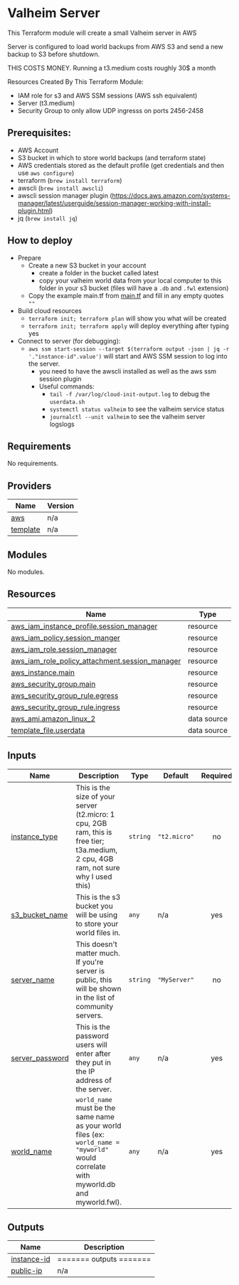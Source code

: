 Valheim Server
==============
This Terraform module will create a small Valheim server in AWS

Server is configured to load world backups from AWS S3 and send a new backup to S3 before shutdown.

THIS COSTS MONEY. Running a t3.medium costs roughly 30$ a month

Resources Created By This Terraform Module:
- IAM role for s3 and AWS SSM sessions (AWS ssh equivalent)
- Server (t3.medium)
- Security Group to only allow UDP ingresss on ports 2456-2458

Prerequisites:
--------------
- AWS Account
- S3 bucket in which to store world backups (and terraform state)
- AWS credentials stored as the default profile (get credentials and then use `aws configure`)
- terraform (`brew install terraform`)
- awscli (`brew install awscli`)
- awscli session manager plugin (https://docs.aws.amazon.com/systems-manager/latest/userguide/session-manager-working-with-install-plugin.html)
- jq (`brew install jq`)

How to deploy
-------------
- Prepare
  - Create a new S3 bucket in your account
    - create a folder in the bucket called latest
    - copy your valheim world data from your local computer to this folder in your s3 bucket (files will have a `.db` and `.fwl` extension)
  - Copy the example main.tf from [main.tf](examples/public/main.tf) and fill in any empty quotes `""` 
- Build cloud resources
  - `terraform init; terraform plan` will show you what will be created 
  - `terraform init; terraform apply` will deploy everything after typing yes
- Connect to server (for debugging):
  - `aws ssm start-session --target $(terraform output -json | jq -r '."instance-id".value')` will start and AWS SSM session to log into the server.
    - you need to have the awscli installed as well as the aws ssm session plugin
    - Useful commands:
      - `tail -f /var/log/cloud-init-output.log` to debug the `userdata.sh`
      - `systemctl status valheim` to see the valheim service status
      - `journalctl --unit valheim` to see the valheim server logslogs
  



<!-- BEGINNING OF PRE-COMMIT-TERRAFORM DOCS HOOK -->
## Requirements

No requirements.

## Providers

| Name | Version |
|------|---------|
| <a name="provider_aws"></a> [aws](#provider\_aws) | n/a |
| <a name="provider_template"></a> [template](#provider\_template) | n/a |

## Modules

No modules.

## Resources

| Name | Type |
|------|------|
| [aws_iam_instance_profile.session_manager](https://registry.terraform.io/providers/hashicorp/aws/latest/docs/resources/iam_instance_profile) | resource |
| [aws_iam_policy.session_manger](https://registry.terraform.io/providers/hashicorp/aws/latest/docs/resources/iam_policy) | resource |
| [aws_iam_role.session_manager](https://registry.terraform.io/providers/hashicorp/aws/latest/docs/resources/iam_role) | resource |
| [aws_iam_role_policy_attachment.session_manager](https://registry.terraform.io/providers/hashicorp/aws/latest/docs/resources/iam_role_policy_attachment) | resource |
| [aws_instance.main](https://registry.terraform.io/providers/hashicorp/aws/latest/docs/resources/instance) | resource |
| [aws_security_group.main](https://registry.terraform.io/providers/hashicorp/aws/latest/docs/resources/security_group) | resource |
| [aws_security_group_rule.egress](https://registry.terraform.io/providers/hashicorp/aws/latest/docs/resources/security_group_rule) | resource |
| [aws_security_group_rule.ingress](https://registry.terraform.io/providers/hashicorp/aws/latest/docs/resources/security_group_rule) | resource |
| [aws_ami.amazon_linux_2](https://registry.terraform.io/providers/hashicorp/aws/latest/docs/data-sources/ami) | data source |
| [template_file.userdata](https://registry.terraform.io/providers/hashicorp/template/latest/docs/data-sources/file) | data source |

## Inputs

| Name | Description | Type | Default | Required |
|------|-------------|------|---------|:--------:|
| <a name="input_instance_type"></a> [instance\_type](#input\_instance\_type) | This is the size of your server (t2.micro: 1 cpu, 2GB ram, this is free tier; t3a.medium, 2 cpu, 4GB ram, not sure why I used this) | `string` | `"t2.micro"` | no |
| <a name="input_s3_bucket_name"></a> [s3\_bucket\_name](#input\_s3\_bucket\_name) | This is the s3 bucket you will be using to store your world files in. | `any` | n/a | yes |
| <a name="input_server_name"></a> [server\_name](#input\_server\_name) | This doesn't matter much. If you're server is public, this will be shown in the list of community servers. | `string` | `"MyServer"` | no |
| <a name="input_server_password"></a> [server\_password](#input\_server\_password) | This is the password users will enter after they put in the IP address of the server. | `any` | n/a | yes |
| <a name="input_world_name"></a> [world\_name](#input\_world\_name) | `world_name` must be the same name as your world files (ex: `world_name = "myworld"` would correlate with myworld.db and myworld.fwl). | `any` | n/a | yes |

## Outputs

| Name | Description |
|------|-------------|
| <a name="output_instance-id"></a> [instance-id](#output\_instance-id) | ======= outputs ======= |
| <a name="output_public-ip"></a> [public-ip](#output\_public-ip) | n/a |
<!-- END OF PRE-COMMIT-TERRAFORM DOCS HOOK -->
